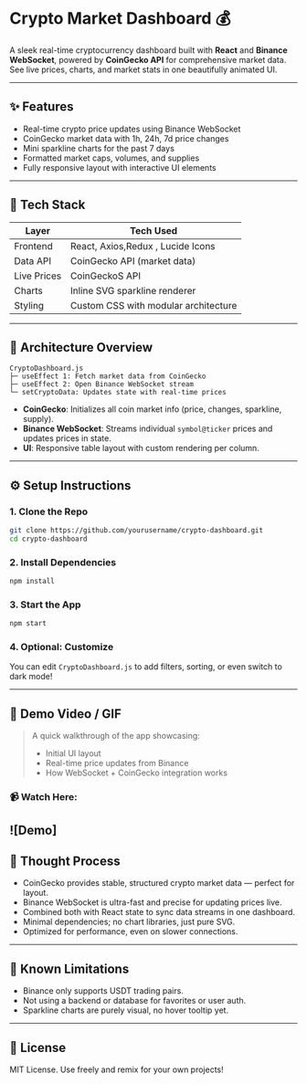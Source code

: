 # Crypto Market Dashboard 💰

A sleek real-time cryptocurrency dashboard built with **React** and **Binance WebSocket**, powered by **CoinGecko API** for comprehensive market data. See live prices, charts, and market stats in one beautifully animated UI.

---

## ✨ Features
- Real-time crypto price updates using Binance WebSocket
- CoinGecko market data with 1h, 24h, 7d price changes
- Mini sparkline charts for the past 7 days
- Formatted market caps, volumes, and supplies
- Fully responsive layout with interactive UI elements

---

## 🤖 Tech Stack

| Layer         | Tech Used                                  |
|--------------|---------------------------------------------|
| Frontend     | React, Axios,Redux , Lucide Icons      |
| Data API     | CoinGecko API (market data)                |
| Live Prices  | CoinGeckoS API                     |
| Charts       | Inline SVG sparkline renderer              |
| Styling      | Custom CSS with modular architecture       |

---

## 🚀 Architecture Overview

```
CryptoDashboard.js
├─ useEffect 1: Fetch market data from CoinGecko
├─ useEffect 2: Open Binance WebSocket stream
└─ setCryptoData: Updates state with real-time prices
```

- **CoinGecko**: Initializes all coin market info (price, changes, sparkline, supply).
- **Binance WebSocket**: Streams individual `symbol@ticker` prices and updates prices in state.
- **UI**: Responsive table layout with custom rendering per column.

---

## ⚙️ Setup Instructions

### 1. Clone the Repo
```bash
git clone https://github.com/yourusername/crypto-dashboard.git
cd crypto-dashboard
```

### 2. Install Dependencies
```bash
npm install
```

### 3. Start the App
```bash
npm start
```

### 4. Optional: Customize
You can edit `CryptoDashboard.js` to add filters, sorting, or even switch to dark mode!

---

## 🎥 Demo Video / GIF

> A quick walkthrough of the app showcasing:
> - Initial UI layout
> - Real-time price updates from Binance
> - How WebSocket + CoinGecko integration works

### 📹 Watch Here:
![Demo]
---

## 🧹 Thought Process

- CoinGecko provides stable, structured crypto market data — perfect for layout.
- Binance WebSocket is ultra-fast and precise for updating prices live.
- Combined both with React state to sync data streams in one dashboard.
- Minimal dependencies; no chart libraries, just pure SVG.
- Optimized for performance, even on slower connections.

---

## 🚫 Known Limitations
- Binance only supports USDT trading pairs.
- Not using a backend or database for favorites or user auth.
- Sparkline charts are purely visual, no hover tooltip yet.

---

## 💼 License
MIT License. Use freely and remix for your own projects!

